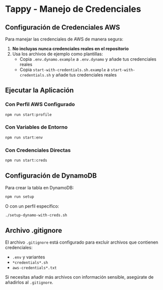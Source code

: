 # Tappy - Manejo de Credenciales

## Configuración de Credenciales AWS

Para manejar las credenciales de AWS de manera segura:

1. **No incluyas nunca credenciales reales en el repositorio**
2. Usa los archivos de ejemplo como plantillas:
   - Copia `.env.dynamo.example` a `.env.dynamo` y añade tus credenciales reales
   - Copia `start-with-credentials.sh.example` a `start-with-credentials.sh` y añade tus credenciales reales

## Ejecutar la Aplicación

### Con Perfil AWS Configurado

```bash
npm run start:profile
```

### Con Variables de Entorno

```bash
npm run start:env
```

### Con Credenciales Directas

```bash
npm run start:creds
```

## Configuración de DynamoDB

Para crear la tabla en DynamoDB:

```bash
npm run setup
```

O con un perfil específico:

```bash
./setup-dynamo-with-creds.sh
```

## Archivo .gitignore

El archivo `.gitignore` está configurado para excluir archivos que contienen credenciales:
- `.env` y variantes
- `*credentials*.sh` 
- `aws-credentials*.txt`

Si necesitas añadir más archivos con información sensible, asegúrate de añadirlos al `.gitignore`.
